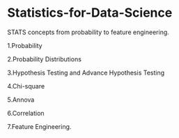 # Statistics-for-Data-Science
STATS concepts from probability to feature engineering.

1.Probability

2.Probability Distributions

3.Hypothesis Testing and Advance Hypothesis Testing

4.Chi-square

5.Annova

6.Correlation

7.Feature Engineering.
